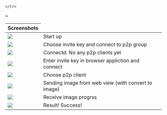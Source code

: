 
<table>
  <thead><tr>
    <th>Screenshots</th>
  </tr></thead>
  <tbody><tr>
    <td><img src="https://raw.github.com/ru-nekit-android/JAIRBridge/master/screenshots/1.png"/></td><td>Start up</td>

	</tr>
<tr>
    <td><img src="https://raw.github.com/ru-nekit-android/JAIRBridge/master/screenshots/2.png"/></td>
><td>Choose invite key and connect to p2p group</td>
	</tr>
<tr>
    <td><img src="https://raw.github.com/ru-nekit-android/JAIRBridge/master/screenshots/3.png"/></td>
<td>Connectd. No any p2p clients yet</td>
	</tr>
<tr>
    <td><img src="https://raw.github.com/ru-nekit-android/JAIRBridge/master/screenshots/4.png"/></td>
<td>Enter invite key in browser appliction and connect</td>
	</tr>
<tr>
    <td><img src="https://raw.github.com/ru-nekit-android/JAIRBridge/master/screenshots/5.png"/></td>
<td>Choose p2p client</td>
	</tr>
<tr>
    <td><img src="https://raw.github.com/ru-nekit-android/JAIRBridge/master/screenshots/6.png"/></td>
<td>Sending image from web view (with convert to image)</td>
	</tr>
<tr>
    <td><img src="https://raw.github.com/ru-nekit-android/JAIRBridge/master/screenshots/7.png"/></td>
<td>Receive image progrss</td>
	</tr>
<tr>
    <td><img src="https://raw.github.com/ru-nekit-android/JAIRBridge/master/screenshots/8.png"/></td>
<td>Result! Success!</td>
	</tr>

</tbody>
</table>